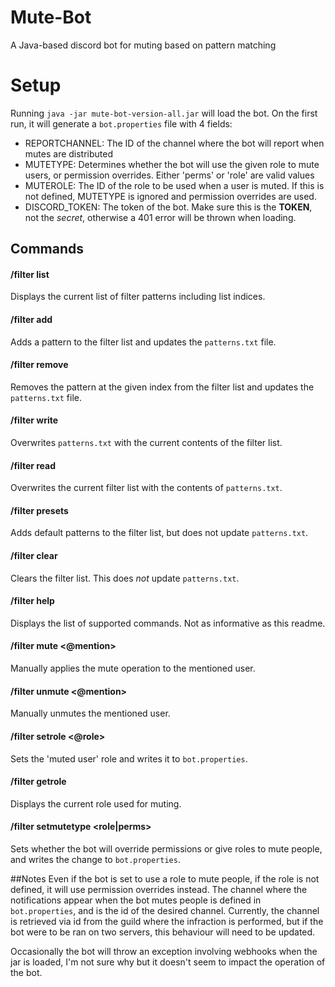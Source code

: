 # Mute-Bot
A Java-based discord bot for muting based on pattern matching

# Setup
Running `java -jar mute-bot-version-all.jar` will load the bot.
On the first run, it will generate a `bot.properties` file with 4 fields:
 - REPORTCHANNEL: The ID of the channel where the bot will report when mutes are distributed
 - MUTETYPE: Determines whether the bot will use the given role to mute users, or permission overrides. Either 'perms' or 'role' are valid values
 - MUTEROLE: The ID of the role to be used when a user is muted. If this is not defined, MUTETYPE is ignored and permission overrides are used.
 - DISCORD_TOKEN: The token of the bot. Make sure this is the **TOKEN**, not the *secret*, otherwise a 401 error will be thrown when loading.

## Commands

#### /filter list
Displays the current list of filter patterns including list indices.

#### /filter add <pattern>
Adds a pattern to the filter list and updates the `patterns.txt` file.

#### /filter remove <index>
Removes the pattern at the given index from the filter list and updates the `patterns.txt` file.

#### /filter write
Overwrites `patterns.txt` with the current contents of the filter list.

#### /filter read
Overwrites the current filter list with the contents of `patterns.txt`.

#### /filter presets
Adds default patterns to the filter list, but does not update `patterns.txt`.

#### /filter clear
Clears the filter list. This does *not* update `patterns.txt`.

#### /filter help
Displays the list of supported commands. Not as informative as this readme.

#### /filter mute <@mention>
Manually applies the mute operation to the mentioned user.

#### /filter unmute <@mention>
Manually unmutes the mentioned user.

#### /filter setrole <@role>
Sets the 'muted user' role and writes it to `bot.properties`.

#### /filter getrole
Displays the current role used for muting.

#### /filter setmutetype <role|perms>
Sets whether the bot will override permissions or give roles to mute people, and writes the change to `bot.properties`.


##Notes
Even if the bot is set to use a role to mute people, if the role is not defined, it will use permission overrides instead.
The channel where the notifications appear when the bot mutes people is defined in `bot.properties`, and is the id of the desired channel.
Currently, the channel is retrieved via id from the guild where the infraction is performed, but if the bot were to be ran on two servers, this behaviour will need to be updated.

Occasionally the bot will throw an exception involving webhooks when the jar is loaded, I'm not sure why but it doesn't seem to impact the operation of the bot.